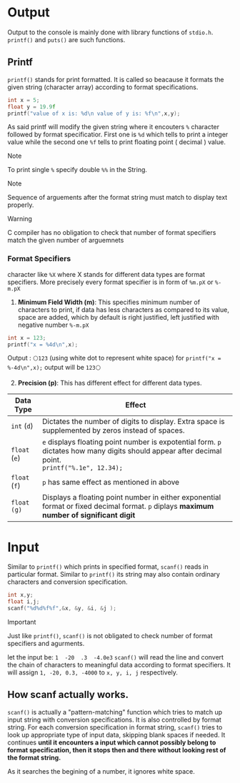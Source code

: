 # Output

Output to the console is mainly done with library functions of `stdio.h`. 
`printf()` and `puts()` are such functions.


## Printf
`printf()` stands for print formatted. It is called so beacause it formats the given string (character array) according to format specifications. 

```c
int x = 5;
float y = 19.9f
printf("value of x is: %d\n value of y is: %f\n",x,y);
```

As said printf will modify the given string where it encouters `%` character followed by format specificatior. First one is `%d` which tells to print a integer value while the second one `%f` tells to print floating point ( decimal ) value.

>[!NOTE]
>To print single `%`  specify double `%%` in the String.

>[!NOTE]
>Sequence of arguements after the format string must match to display text properly.

>[!WARNING]
>C compiler has no obligation to check that number of format specifiers  match the given number of arguemnets

### Format Specifiers

character like `%X` where X stands for different data types are format specifiers. 
More precisely every format specifier is in form of `%m.pX` or `%-m.pX` 

1. **Minimum Field Width (m)**: This specifies minimum number of characters to print, if data has less characters as compared to its value, space are added, which by default is right justified, left justified with negative number `%-m.pX` 

```c
int x = 123;
printf("x = %4d\n",x);
```
Output : `⚪123` (using white dot to represent white space)
for `printf("x = %-4d\n",x);` output will be `123⚪`


2. **Precision (p)**: This has different effect for different data types.

| Data Type      | Effect                                                                                                                                              |
| -------------- | --------------------------------------------------------------------------------------------------------------------------------------------------- |
| `int` (`d`)    | Dictates the number of digits to display. Extra space is supplemented by zeros instead of spaces.                                                   |
| `float`  (`e`) | `e` displays floating point number is expotential form. `p` dictates how many digits should appear after decimal point.<br>`printf("%.1e", 12.34);` |
| `float` (`f`)  | `p` has same effect as mentioned in above                                                                                                           |
| `float (g)`    | Displays a floating point number in either exponential format or fixed decimal format. `p` diplays **maximum number of significant digit**          |

# Input

Similar to `printf()` which prints in specified format, `scanf()` reads in particular format. 
Similar to `printf()` its string may also contain ordinary characters and conversion specification. 

```c
int x,y;
float i,j;
scanf("%d%d%f%f",&x, &y, &i, &j );
```

>[!IMPORTANT]
>Just like `printf()`, `scanf()` is not obligated to check number of format specifiers and agurments.

let the input be: `1  -20  .3  -4.0e3` 
`scanf()` will read the line and convert the chain of characters to meaningful data according to format specifiers. It will assign `1, -20, 0.3, -4000` to `x, y, i, j` respectively. 

## How scanf actually works.

`scanf()` is actually a "pattern-matching" function which tries to match up input string with conversion specifications. 
It is also controlled by format string. For each conversion specification in format string, `scanf()` tries to look up appropriate type of input data, skipping blank spaces if needed. It continues **until it encounters a input which cannot possibly belong to format specification, then it stops then and there without looking rest of the format string.**

As it searches the begining of a number, it ignores white space. 